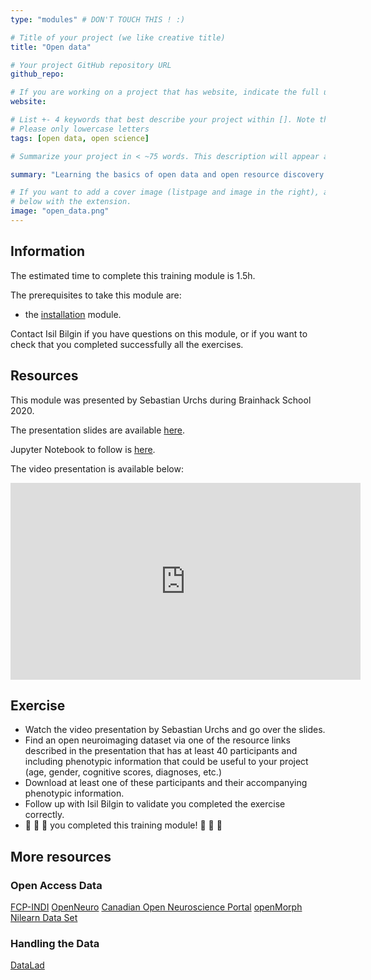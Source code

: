 ```yaml
---
type: "modules" # DON'T TOUCH THIS ! :)

# Title of your project (we like creative title)
title: "Open data"

# Your project GitHub repository URL
github_repo:

# If you are working on a project that has website, indicate the full url including "https://" below or leave it empty.
website:

# List +- 4 keywords that best describe your project within []. Note that the project summary also involves a number of key words. Those are listed on top of the [github repository](https://github.com/PSY6983-2021/project_template), click `manage topics`.
# Please only lowercase letters
tags: [open data, open science]

# Summarize your project in < ~75 words. This description will appear at the top of your page and on the list page with other projects..

summary: "Learning the basics of open data and open resource discovery."

# If you want to add a cover image (listpage and image in the right), add it to your directory and indicate the name
# below with the extension.
image: "open_data.png"
---
```

<!-- This is an html comment and this won't appear in the rendered page. You are now editing the "content" area, the core of your description. Everything that you can do in markdown is allowed below. We added a couple of comments to guide your through documenting your progress. -->

## Information

The estimated time to complete this training module is 1.5h.

The prerequisites to take this module are:
 * the [installation](/modules/installation) module.

Contact Isil Bilgin if you have questions on this module, or if you want to check that you completed successfully all the exercises.

## Resources
This module was presented by Sebastian Urchs during Brainhack School 2020.

The presentation slides are available [here](https://docs.google.com/presentation/d/19pp-SwWI-Fi72BCsht_7SAj-uFp0-ijBqRc31sy2-Ag).

Jupyter Notebook to follow is [here](https://mybinder.org/v2/gh/school-brainhack/bhs_nilearn_example/HEAD?labpath=nilearn_demo.ipynb).

The video presentation is available below:
<iframe width="560" height="315" src="https://www.youtube.com/embed/OEhgEo5IAmk" title="YouTube video player" frameborder="0" allow="accelerometer; autoplay; clipboard-write; encrypted-media; gyroscope; picture-in-picture" allowfullscreen></iframe>


## Exercise

 * Watch the video presentation by Sebastian Urchs and go over the slides.
 * Find an open neuroimaging dataset via one of the resource links described in the presentation that has at least 40 participants and including phenotypic information that could be useful to your project (age, gender, cognitive scores, diagnoses, etc.)
 * Download at least one  of these participants and their accompanying phenotypic information.
 * Follow up with Isil Bilgin to validate you completed the exercise correctly.
 * 🎉 🎉 🎉 you completed this training module! 🎉 🎉 🎉

## More resources
### Open Access Data
[FCP-INDI](http://fcon_1000.projects.nitrc.org/)
[OpenNeuro](https://openneuro.org/)
[Canadian Open Neuroscience Portal](https://portal.conp.ca/)
[openMorph](https://github.com/cMadan/openMorph)
[Nilearn Data Set](https://nilearn.github.io/stable/modules/reference.html#module-nilearn.datasets)

### Handling the Data
[DataLad](http://handbook.datalad.org/en/latest/#)
